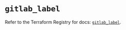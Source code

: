 # `gitlab_label`

Refer to the Terraform Registry for docs: [`gitlab_label`](https://registry.terraform.io/providers/gitlabhq/gitlab/17.4.0/docs/resources/label).

